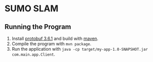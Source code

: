 # SUMO SLAM

## Running the Program
1. Install [protobuf 3.6.1](https://github.com/protocolbuffers/protobuf) and build with [maven](https://maven.apache.org/).
2. Compile the program with `mvn package`.
3. Run the application with `java -cp target/my-app-1.0-SNAPSHOT.jar com.main.app.Client`.